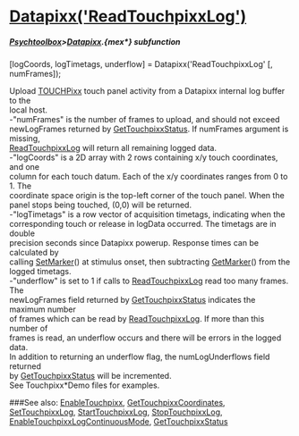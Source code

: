 # [Datapixx('ReadTouchpixxLog')](Datapixx-ReadTouchpixxLog) 
##### [Psychtoolbox](Psychtoolbox)>[Datapixx](Datapixx).{mex*} subfunction

[logCoords, logTimetags, underflow] = Datapixx('ReadTouchpixxLog' [, numFrames]);

Upload [TOUCHPixx](TOUCHPixx) touch panel activity from a Datapixx internal log buffer to the  
local host.  
-"numFrames" is the number of frames to upload, and should not exceed  
newLogFrames returned by [GetTouchpixxStatus](GetTouchpixxStatus). If numFrames argument is missing,  
[ReadTouchpixxLog](ReadTouchpixxLog) will return all remaining logged data.  
-"logCoords" is a 2D array with 2 rows containing x/y touch coordinates, and one  
column for each touch datum. Each of the x/y coordinates ranges from 0 to 1. The  
coordinate space origin is the top-left corner of the touch panel. When the  
panel stops being touched, (0,0) will be returned.  
-"logTimetags" is a row vector of acquisition timetags, indicating when the  
corresponding touch or release in logData occurred. The timetags are in double  
precision seconds since Datapixx powerup. Response times can be calculated by  
calling [SetMarker](SetMarker)() at stimulus onset, then subtracting [GetMarker](GetMarker)() from the  
logged timetags.  
-"underflow" is set to 1 if calls to [ReadTouchpixxLog](ReadTouchpixxLog) read too many frames. The  
newLogFrames field returned by [GetTouchpixxStatus](GetTouchpixxStatus) indicates the maximum number  
of frames which can be read by [ReadTouchpixxLog](ReadTouchpixxLog). If more than this number of  
frames is read, an underflow occurs and there will be errors in the logged data.  
In addition to returning an underflow flag, the numLogUnderflows field returned  
by [GetTouchpixxStatus](GetTouchpixxStatus) will be incremented.  
See Touchpixx\*Demo files for examples.  
  


###See also:
[EnableTouchpixx](Datapixx-EnableTouchpixx), [GetTouchpixxCoordinates](Datapixx-GetTouchpixxCoordinates), [SetTouchpixxLog](Datapixx-SetTouchpixxLog), [StartTouchpixxLog](Datapixx-StartTouchpixxLog), [StopTouchpixxLog](Datapixx-StopTouchpixxLog), [EnableTouchpixxLogContinuousMode](Datapixx-EnableTouchpixxLogContinuousMode), [GetTouchpixxStatus](Datapixx-GetTouchpixxStatus)
